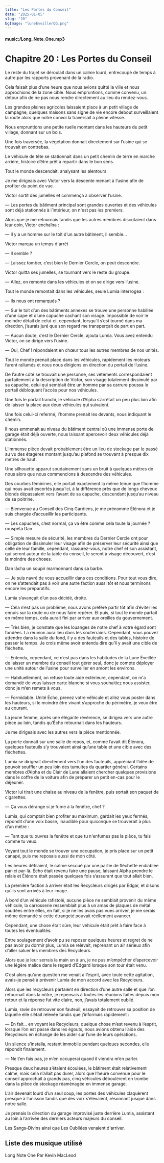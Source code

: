 ```yaml
---
title: "Les Portes du Conseil"
date: "2025-01-05"
slug: "20"
bgImage: "luneEveillerQG.png"
---
```


#### music:/Long_Note_One.mp3

# Chapitre 20 : Les Portes du Conseil

Le reste du trajet se déroulait dans un calme lourd, entrecoupé de temps à autre par les rapports provenant de la radio.

Cela faisait plus d’une heure que nous avions quitté la ville et nous approchions de la zone cible. Nous empruntions, comme convenu, un détour afin de ne pas nous rendre directement au lieu du rendez-vous.

Les grandes plaines agricoles laissaient place à un petit village de campagne, quelques maisons sans signe de vie encore debout surveillaient la route alors que notre convoi la traversait à pleine vitesse.

Nous empruntions une petite ruelle montant dans les hauteurs du petit village, donnant sur un bois.

Une fois traversée, la végétation donnait directement sur l’usine qui se trouvait en contrebas.

Le véhicule de tête se stationnait dans un petit chemin de terre en marche arrière, histoire d’être prêt à repartir dans le bon sens.

Tout le monde descendait, analysant les alentours.

Je me dirigeais avec Victor vers la descente menant à l’usine afin de profiter du point de vue.

Victor sortit des jumelles et commença à observer l’usine.

— Les portes du bâtiment principal sont grandes ouvertes et des véhicules sont déjà stationnés à l’intérieur, on n'est pas les premiers.

Alors que je me retournais tandis que les autres membres discutaient dans leur coin, Victor enchaîna :

— Il y a un homme sur le toit d’un autre bâtiment, il semble…

Victor marqua un temps d'arrêt

— Il semble ?

— Laissez tomber, c’est bien le Dernier Cercle, on peut descendre.

Victor quitta ses jumelles, se tournant vers le reste du groupe.

— Allez, on remonte dans les véhicules et on se dirige vers l’usine.

Tout le monde remontait dans les véhicules, seule Lumia interrogea :

— Ils nous ont remarqués ?

— Sur le toit d’un des bâtiments annexes se trouve une personne habillée d’une cape et d’une capuche cachant son visage. Impossible de voir le moindre détail de celui-ci, cependant, lorsqu’il s’est tourné dans ma direction, j’aurais juré que son regard me transperçait de part en part.

— Aucun doute, c’est le Dernier Cercle, ajouta Lumia. Vous avez entendu Victor, on se dirige vers l’usine.

— Oui, Chef ! répondaient en chœur tous les autres membres de nos unités.

Tout le monde prenait place dans les véhicules, rapidement les moteurs furent rallumés et nous nous dirigions en direction du portail de l’usine.

De l’autre côté se trouvait une personne, ses vêtements correspondaient parfaitement à la description de Victor, son visage totalement dissimulé par sa capuche, celui qui semblait être un homme par sa carrure poussa le portail débloquant l’accès pour nos véhicules.

Une fois le portail franchi, le véhicule d’Alpha s’arrêtait un peu plus loin afin de laisser la place aux deux véhicules qui suivaient.

Une fois celui-ci refermé, l’homme prenait les devants, nous indiquant le chemin.

Il nous emmenait au niveau du bâtiment central où une immense porte de garage était déjà ouverte, nous laissant apercevoir deux véhicules déjà stationnés.

L’immense pièce devait probablement être un lieu de stockage par le passé au vu des étagères montant jusqu’au plafond se trouvant à presque dix mètres de haut.

Une silhouette apparut soudainement sans un bruit à quelques mètres de nous alors que nous commencions à descendre des véhicules.

Des courbes féminines, elle portait exactement la même tenue que l’homme qui nous avait escortés jusqu’ici, à la différence près que de longs cheveux blonds dépassaient vers l’avant de sa capuche, descendant jusqu’au niveau de sa poitrine.

— Bienvenue au Conseil des Cinq Gardiens, je me prénomme Élénora et je suis chargée d’accueillir les participants.

— Les capuches, c’est normal, ça va être comme cela toute la journée ? rouspéta Dan

— Simple mesure de sécurité, les membres du Dernier Cercle ont pour obligation de dissimuler leur visage afin de préserver leur sécurité ainsi que celle de leur famille, cependant, rassurez-vous, notre chef et son assistant, qui seront autour de la table du conseil, le seront à visage découvert, c’est la moindre des choses.

Dan lâcha un soupir marmonnant dans sa barbe.

— Je suis navré de vous accueillir dans ces conditions. Pour tout vous dire, on ne s’attendait pas à voir une autre faction aussi tôt et nous terminons encore les préparatifs.

Lumia s’avançait d’un pas décidé, droite.

— Cela n’est pas un problème, nous avons préféré partir tôt afin d’éviter les ennuis sur la route ou de nous faire repérer. Et puis, si tout le monde partait en même temps, cela aurait fini par arriver aux oreilles du gouvernement.

— Très bien, je constate que les louanges de notre chef à votre égard sont fondées. La réunion aura lieu dans les souterrains. Cependant, vous pouvez attendre dans la salle du fond, il y a des fauteuils et des tables, histoire de passer le temps. Je crois même avoir entendu dire qu’il y avait une cible de fléchette.

— Entendu, cependant, ce n’est pas dans les habitudes de la Lune Éveillée de laisser un membre du conseil tout gérer seul, donc je compte déployer une unité autour de l’usine pour surveiller en amont les environs.

— Habituellement, on refuse toute aide extérieure, cependant, on m'a demandé de vous laisser carte blanche si vous souhaitiez nous assister, donc je m’en remets à vous.

— Formidable. Unité Écho, prenez votre véhicule et allez vous poster dans les hauteurs, si le moindre être vivant s’approche du périmètre, je veux être au courant.

La jeune femme, après une élégante révérence, se dirigea vers une autre pièce au loin, tandis qu’Écho retournait dans les hauteurs.

Je me dirigeais avec les autres vers la pièce mentionnée.

La porte donnait sur une salle de repos, et, comme l’avait dit Élénora, quelques fauteuils s’y trouvaient ainsi qu’une table et une cible avec des fléchettes.

Lumia se dirigeait directement vers l’un des fauteuils, appréciant l’idée de pouvoir souffler un peu loin des tumultes du quartier général. Certains membres d’Alpha et du Clair de Lune allaient chercher quelques provisions dans le coffre de la voiture afin de préparer un petit en-cas pour le déjeuner.

Victor lui tirait une chaise au niveau de la fenêtre, puis sortait son paquet de cigarettes.

— Ça vous dérange si je fume à la fenêtre, chef ?

Lumia, qui comptait bien profiter au maximum, gardait les yeux fermés, répondit d’une voix basse, inaudible pour quiconque se trouverait à plus d’un mètre :

— Tant que tu ouvres la fenêtre et que tu n'enfumes pas la pièce, tu fais comme tu veux.

Voyant tout le monde se trouver une occupation, je pris place sur un petit canapé, puis me reposais aussi de mon côté.

Les heures défilaient, le calme secoué par une partie de fléchette endiablée par-ci par-là. Écho était revenu faire une pause, laissant Alpha prendre le relais et Élénora était passée quelques fois s’assurant que tout allait bien.

La première faction à arriver était les Recycleurs dirigés par Edgar, et disons qu’ils sont arrivés à leur image. 

À bord d’un véhicule rafistolé, aucune pièce ne semblait provenir du même véhicule, la carrosserie ressemblait plus à un amas de plaques de métal soudées entre elles, en fait, si je ne les avais pas vues arriver, je me serais même demandé si cette étrangeté pouvait réellement avancer.

Cependant, une chose était sûre, leur véhicule était prêt à faire face à toutes les éventualités.

Entre soulagement d’avoir pu se reposer quelques heures et regret de ne pas avoir pu dormir plus, Lumia se relevait, reprenant un air sérieux afin d’aller saluer les membres des Recycleurs.

Alors que je leur serrais la main un à un, je ne pus m’empêcher d’apercevoir une légère malice dans le regard d’Edgard lorsque son tour était venu.

C’est alors qu’une question me venait à l’esprit, avec toute cette agitation, avais-je pensé à prévenir Lumia de mon accord avec les Recycleurs.

Alors que les recycleurs partaient en direction d’une autre salle et que l’on retournait dans la nôtre, je repensais à toutes les réunions faites depuis mon retour et la réponse fut vite claire, non, j’avais totalement oublié.

Lumia, ravie de retrouver son fauteuil, essayait de retrouver sa position de laquelle elle s’était relevée tandis que j’informais rapidement :

— En fait… en voyant les Recycleurs, quelque chose m’est revenu à l’esprit, lorsque l’on est passé dans les égouts, nous avions obtenu l’aide des Recycleurs en échange de les aider sur l’une de leurs opérations.

Un silence s’installa, restant immobile pendant quelques secondes, elle répondit finalement.

— Ne t’en fais pas, je m’en occuperai quand il viendra m’en parler.

Presque deux heures s’étaient écoulées, le bâtiment était relativement calme, mais cela n’allait pas durer, alors que l’heure convenue pour le conseil approchait à grands pas, cinq véhicules déboulèrent en trombe dans la pièce de stockage réaménagée en immense garage.

L’air devenait lourd d’un seul coup, les portes des véhicules claquèrent presque à l’unisson tandis que des voix s’élevaient, résonnant jusque dans notre salle.

Je prenais la direction du garage improvisé juste derrière Lumia, assistant au loin à l’arrivée des derniers acteurs majeurs du conseil.

Les Sangs-Divins ainsi que Les Oubliées venaient d'arriver.

## Liste des musique utilisé

Long Note One Par Kevin MacLeod